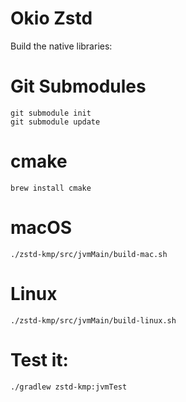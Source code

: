 # Okio Zstd

Build the native libraries:

# Git Submodules

```
git submodule init
git submodule update
```

# cmake

```
brew install cmake
```

# macOS

```
./zstd-kmp/src/jvmMain/build-mac.sh
```

# Linux

```
./zstd-kmp/src/jvmMain/build-linux.sh
```

# Test it:

```
./gradlew zstd-kmp:jvmTest
```
